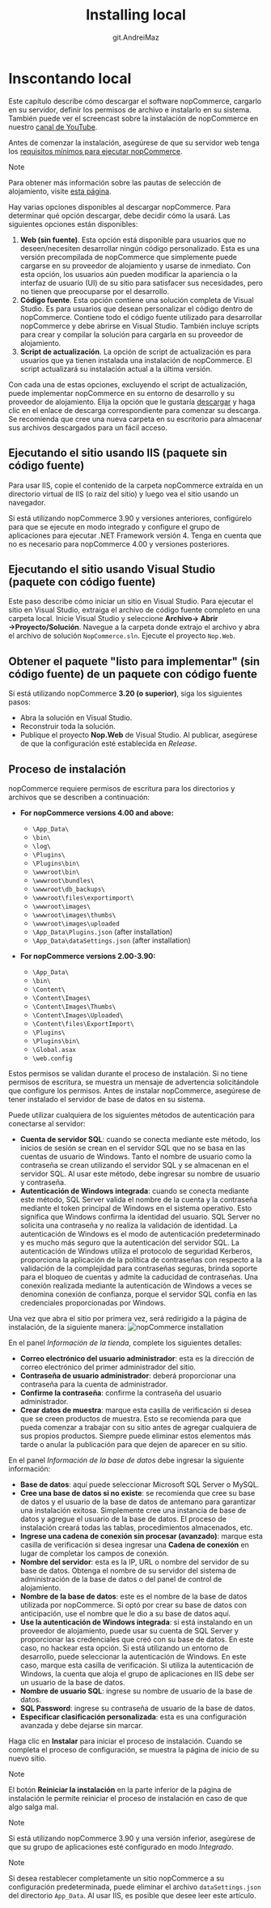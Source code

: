 ﻿---
title: Installing local
uid: en/installation-and-upgrading/installing-nopcommerce/installing-local
author: git.AndreiMaz
contributors: git.IvanIvanIvanov, git.mariannk
---

# Inscontando local

Este capítulo describe cómo descargar el software nopCommerce, cargarlo en su servidor, definir los permisos de archivo e instalarlo en su sistema. También puede ver el screencast sobre la instalación de nopCommerce en nuestro [canal de YouTube](https://www.youtube.com/watch?v=L7NGodeB9sQ).

Antes de comenzar la instalación, asegúrese de que su servidor web tenga los [requisitos mínimos para ejecutar nopCommerce](xref:en/installation-and-upgrade/technology-and-system-requirements).

> [!NOTE]
> Para obtener más información sobre las pautas de selección de alojamiento, visite [esta página](xref:en/installation-and-upgrade/installation-nopcommerce/choose-a-hosting-company).

Hay varias opciones disponibles al descargar nopCommerce. Para determinar qué opción descargar, debe decidir cómo la usará. Las siguientes opciones están disponibles:
1. **Web (sin fuente)**. Esta opción está disponible para usuarios que no deseen/necesiten desarrollar ningún código personalizado. Esta es una versión precompilada de nopCommerce que simplemente puede cargarse en su proveedor de alojamiento y usarse de inmediato. Con esta opción, los usuarios aún pueden modificar la apariencia o la interfaz de usuario (UI) de su sitio para satisfacer sus necesidades, pero no tienen que preocuparse por el desarrollo.
1. **Código fuente**. Esta opción contiene una solución completa de Visual Studio. Es para usuarios que desean personalizar el código dentro de nopCommerce. Contiene todo el código fuente utilizado para desarrollar nopCommerce y debe abrirse en Visual Studio. También incluye scripts para crear y compilar la solución para cargarla en su proveedor de alojamiento.
1. **Script de actualización**. La opción de script de actualización es para usuarios que ya tienen instalada una instalación de nopCommerce. El script actualizará su instalación actual a la última versión.

Con cada una de estas opciones, excluyendo el script de actualización, puede implementar nopCommerce en su entorno de desarrollo y su proveedor de alojamiento. Elija la opción que le gustaría [descargar](https://www.nopcommerce.com/en/download-nopcommerce) y haga clic en el enlace de descarga correspondiente para comenzar su descarga. Se recomienda que cree una nueva carpeta en su escritorio para almacenar sus archivos descargados para un fácil acceso.


## Ejecutando el sitio usando IIS (paquete sin código fuente)

Para usar IIS, copie el contenido de la carpeta nopCommerce extraída en un directorio virtual de IIS (o raíz del sitio) y luego vea el sitio usando un navegador.

Si está utilizando nopCommerce 3.90 y versiones anteriores, configúrelo para que se ejecute en modo integrado y configure el grupo de aplicaciones para ejecutar .NET Framework versión 4. Tenga en cuenta que no es necesario para nopCommerce 4.00 y versiones posteriores.


## Ejecutando el sitio usando Visual Studio (paquete con código fuente)

Este paso describe cómo iniciar un sitio en Visual Studio. Para ejecutar el sitio en Visual Studio, extraiga el archivo de código fuente completo en una carpeta local. Inicie Visual Studio y seleccione **Archivo→ Abrir →Proyecto/Solución**. Navegue a la carpeta donde extrajo el archivo y abra el archivo de solución `NopCommerce.sln`. Ejecute el proyecto `Nop.Web`.


## Obtener el paquete "listo para implementar" (sin código fuente) de un paquete con código fuente

Si está utilizando nopCommerce **3.20 (o superior)**, siga los siguientes pasos:
* Abra la solución en Visual Studio.
* Reconstruir toda la solución.
* Publique el proyecto **Nop.Web** de Visual Studio. Al publicar, asegúrese de que la configuración esté establecida en *Release*.


## Proceso de instalación ##

nopCommerce requiere permisos de escritura para los directorios y archivos que se describen a continuación:

- **For nopCommerce versions 4.00 and above:**
  - `\App_Data\`
  - `\bin\`
  - `\log\`
  - `\Plugins\`
  - `\Plugins\bin\`
  - `\wwwroot\bin\`
  - `\wwwroot\bundles\`
  - `\wwwroot\db_backups\`
  - `\wwwroot\files\exportimport\`
  - `\wwwroot\images\`
  - `\wwwroot\images\thumbs\`
  - `\wwwroot\images\uploaded`
  - `\App_Data\Plugins.json` (after installation)
  - `\App_Data\dataSettings.json` (after installation)

- **For nopCommerce versions 2.00-3.90:**
  - `\App_Data\`
  - `\bin\`
  - `\Content\`
  - `\Content\Images\`
  - `\Content\Images\Thumbs\`
  - `\Content\Images\Uploaded\`
  - `\Content\files\ExportImport\`
  - `\Plugins\`
  - `\Plugins\bin\`
  - `\Global.asax`
  - `\web.config`

Estos permisos se validan durante el proceso de instalación. Si no tiene permisos de escritura, se muestra un mensaje de advertencia solicitándole que configure los permisos.
Antes de instalar nopCommerce, asegúrese de tener instalado el servidor de base de datos en su sistema.

Puede utilizar cualquiera de los siguientes métodos de autenticación para conectarse al servidor:
* **Cuenta de servidor SQL**: cuando se conecta mediante este método, los inicios de sesión se crean en el servidor SQL que no se basa en las cuentas de usuario de Windows. Tanto el nombre de usuario como la contraseña se crean utilizando el servidor SQL y se almacenan en el servidor SQL. Al usar este método, debe ingresar su nombre de usuario y contraseña.
* **Autenticación de Windows integrada**: cuando se conecta mediante este método, SQL Server valida el nombre de la cuenta y la contraseña mediante el token principal de Windows en el sistema operativo. Esto significa que Windows confirma la identidad del usuario. SQL Server no solicita una contraseña y no realiza la validación de identidad. La autenticación de Windows es el modo de autenticación predeterminado y es mucho más seguro que la autenticación del servidor SQL. La autenticación de Windows utiliza el protocolo de seguridad Kerberos, proporciona la aplicación de la política de contraseñas con respecto a la validación de la complejidad para contraseñas seguras, brinda soporte para el bloqueo de cuentas y admite la caducidad de contraseñas. Una conexión realizada mediante la autenticación de Windows a veces se denomina conexión de confianza, porque el servidor SQL confía en las credenciales proporcionadas por Windows.

Una vez que abra el sitio por primera vez, será redirigido a la página de instalación, de la siguiente manera:
![nopCommerce installation](_static/installing-local/installation.jpg)

En el panel *Información de la tienda*, complete los siguientes detalles:
* **Correo electrónico del usuario administrador**: esta es la dirección de correo electrónico del primer administrador del sitio.
* **Contraseña de usuario administrador**: deberá proporcionar una contraseña para la cuenta de administrador.
* **Confirme la contraseña**: confirme la contraseña del usuario administrador.
* **Crear datos de muestra**: marque esta casilla de verificación si desea que se creen productos de muestra. Esto se recomienda para que pueda comenzar a trabajar con su sitio antes de agregar cualquiera de sus propios productos. Siempre puede eliminar estos elementos más tarde o anular la publicación para que dejen de aparecer en su sitio.

En el panel *Información de la base de datos* debe ingresar la siguiente información:
* **Base de datos**: aquí puede seleccionar Microsoft SQL Server o MySQL.
* **Cree una base de datos si no existe**: se recomienda que cree su base de datos y el usuario de la base de datos de antemano para garantizar una instalación exitosa. Simplemente cree una instancia de base de datos y agregue el usuario de la base de datos. El proceso de instalación creará todas las tablas, procedimientos almacenados, etc.
* **Ingrese una cadena de conexión sin procesar (avanzado)**: marque esta casilla de verificación si desea ingresar una **Cadena de conexión** en lugar de completar los campos de conexión.
* **Nombre del servidor**: esta es la IP, URL o nombre del servidor de su base de datos. Obtenga el nombre de su servidor del sistema de administración de la base de datos o del panel de control de alojamiento.
* **Nombre de la base de datos**: este es el nombre de la base de datos utilizada por nopCommerce. Si optó por crear su base de datos con anticipación, use el nombre que le dio a su base de datos aquí.
* **Use la autenticación de Windows integrada**: si está instalando en un proveedor de alojamiento, puede usar su cuenta de SQL Server y proporcionar las credenciales que creó con su base de datos. En este caso, no hackear esta opción. Si está utilizando un entorno de desarrollo, puede seleccionar la autenticación de Windows. En este caso, marque esta casilla de verificación. Si utiliza la autenticación de Windows, la cuenta que aloja el grupo de aplicaciones en IIS debe ser un usuario de la base de datos.
* **Nombre de usuario SQL**: ingrese su nombre de usuario de la base de datos.
* **SQL Password**: ingrese su contraseña de usuario de la base de datos.
* **Especificar clasificación personalizada**: esta es una configuración avanzada y debe dejarse sin marcar.

Haga clic en **Instalar** para iniciar el proceso de instalación. Cuando se completa el proceso de configuración, se muestra la página de inicio de su nuevo sitio.

> [!NOTE]
> El botón **Reiniciar la instalación** en la parte inferior de la página de instalación le permite reiniciar el proceso de instalación en caso de que algo salga mal.

> [!NOTE]
> Si está utilizando nopCommerce 3.90 y una versión inferior, asegúrese de que su grupo de aplicaciones esté configurado en modo *Integrado*.

> [!NOTE]
> Si desea restablecer completamente un sitio nopCommerce a su configuración predeterminada, puede eliminar el archivo `dataSettings.json` del directorio `App_Data`. Al usar IIS, es posible que desee leer este artículo.




